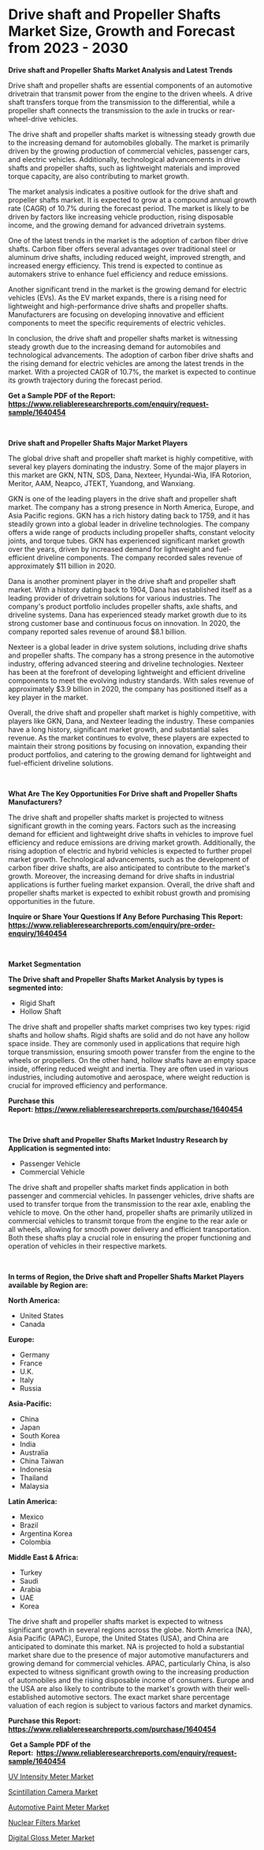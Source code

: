 <p><h1>Drive shaft and Propeller Shafts Market Size, Growth and Forecast from 2023 - 2030</h1></p><p><strong>Drive shaft and Propeller Shafts Market Analysis and Latest Trends</strong></p>
<p><p>Drive shaft and propeller shafts are essential components of an automotive drivetrain that transmit power from the engine to the driven wheels. A drive shaft transfers torque from the transmission to the differential, while a propeller shaft connects the transmission to the axle in trucks or rear-wheel-drive vehicles.</p><p>The drive shaft and propeller shafts market is witnessing steady growth due to the increasing demand for automobiles globally. The market is primarily driven by the growing production of commercial vehicles, passenger cars, and electric vehicles. Additionally, technological advancements in drive shafts and propeller shafts, such as lightweight materials and improved torque capacity, are also contributing to market growth.</p><p>The market analysis indicates a positive outlook for the drive shaft and propeller shafts market. It is expected to grow at a compound annual growth rate (CAGR) of 10.7% during the forecast period. The market is likely to be driven by factors like increasing vehicle production, rising disposable income, and the growing demand for advanced drivetrain systems.</p><p>One of the latest trends in the market is the adoption of carbon fiber drive shafts. Carbon fiber offers several advantages over traditional steel or aluminum drive shafts, including reduced weight, improved strength, and increased energy efficiency. This trend is expected to continue as automakers strive to enhance fuel efficiency and reduce emissions.</p><p>Another significant trend in the market is the growing demand for electric vehicles (EVs). As the EV market expands, there is a rising need for lightweight and high-performance drive shafts and propeller shafts. Manufacturers are focusing on developing innovative and efficient components to meet the specific requirements of electric vehicles.</p><p>In conclusion, the drive shaft and propeller shafts market is witnessing steady growth due to the increasing demand for automobiles and technological advancements. The adoption of carbon fiber drive shafts and the rising demand for electric vehicles are among the latest trends in the market. With a projected CAGR of 10.7%, the market is expected to continue its growth trajectory during the forecast period.</p></p>
<p><strong>Get a Sample PDF of the Report:&nbsp; <a href="https://www.reliableresearchreports.com/enquiry/request-sample/1640454">https://www.reliableresearchreports.com/enquiry/request-sample/1640454</a></strong></p>
<p>&nbsp;</p>
<p><strong>Drive shaft and Propeller Shafts Major Market Players</strong></p>
<p><p>The global drive shaft and propeller shaft market is highly competitive, with several key players dominating the industry. Some of the major players in this market are GKN, NTN, SDS, Dana, Nexteer, Hyundai-Wia, IFA Rotorion, Meritor, AAM, Neapco, JTEKT, Yuandong, and Wanxiang.</p><p>GKN is one of the leading players in the drive shaft and propeller shaft market. The company has a strong presence in North America, Europe, and Asia Pacific regions. GKN has a rich history dating back to 1759, and it has steadily grown into a global leader in driveline technologies. The company offers a wide range of products including propeller shafts, constant velocity joints, and torque tubes. GKN has experienced significant market growth over the years, driven by increased demand for lightweight and fuel-efficient driveline components. The company recorded sales revenue of approximately $11 billion in 2020.</p><p>Dana is another prominent player in the drive shaft and propeller shaft market. With a history dating back to 1904, Dana has established itself as a leading provider of drivetrain solutions for various industries. The company's product portfolio includes propeller shafts, axle shafts, and driveline systems. Dana has experienced steady market growth due to its strong customer base and continuous focus on innovation. In 2020, the company reported sales revenue of around $8.1 billion.</p><p>Nexteer is a global leader in drive system solutions, including drive shafts and propeller shafts. The company has a strong presence in the automotive industry, offering advanced steering and driveline technologies. Nexteer has been at the forefront of developing lightweight and efficient driveline components to meet the evolving industry standards. With sales revenue of approximately $3.9 billion in 2020, the company has positioned itself as a key player in the market.</p><p>Overall, the drive shaft and propeller shaft market is highly competitive, with players like GKN, Dana, and Nexteer leading the industry. These companies have a long history, significant market growth, and substantial sales revenue. As the market continues to evolve, these players are expected to maintain their strong positions by focusing on innovation, expanding their product portfolios, and catering to the growing demand for lightweight and fuel-efficient driveline solutions.</p></p>
<p>&nbsp;</p>
<p><strong>What Are The Key Opportunities For Drive shaft and Propeller Shafts Manufacturers?</strong></p>
<p><p>The drive shaft and propeller shafts market is projected to witness significant growth in the coming years. Factors such as the increasing demand for efficient and lightweight drive shafts in vehicles to improve fuel efficiency and reduce emissions are driving market growth. Additionally, the rising adoption of electric and hybrid vehicles is expected to further propel market growth. Technological advancements, such as the development of carbon fiber drive shafts, are also anticipated to contribute to the market's growth. Moreover, the increasing demand for drive shafts in industrial applications is further fueling market expansion. Overall, the drive shaft and propeller shafts market is expected to exhibit robust growth and promising opportunities in the future.</p></p>
<p><strong>Inquire or Share Your Questions If Any Before Purchasing This Report: <a href="https://www.reliableresearchreports.com/enquiry/pre-order-enquiry/1640454">https://www.reliableresearchreports.com/enquiry/pre-order-enquiry/1640454</a></strong></p>
<p>&nbsp;</p>
<p><strong>Market Segmentation</strong></p>
<p><strong>The Drive shaft and Propeller Shafts Market Analysis by types is segmented into:</strong></p>
<p><ul><li>Rigid Shaft</li><li>Hollow Shaft</li></ul></p>
<p><p>The drive shaft and propeller shafts market comprises two key types: rigid shafts and hollow shafts. Rigid shafts are solid and do not have any hollow space inside. They are commonly used in applications that require high torque transmission, ensuring smooth power transfer from the engine to the wheels or propellers. On the other hand, hollow shafts have an empty space inside, offering reduced weight and inertia. They are often used in various industries, including automotive and aerospace, where weight reduction is crucial for improved efficiency and performance.</p></p>
<p><strong>Purchase this Report:&nbsp;<a href="https://www.reliableresearchreports.com/purchase/1640454">https://www.reliableresearchreports.com/purchase/1640454</a></strong></p>
<p>&nbsp;</p>
<p><strong>The Drive shaft and Propeller Shafts Market Industry Research by Application is segmented into:</strong></p>
<p><ul><li>Passenger Vehicle</li><li>Commercial Vehicle</li></ul></p>
<p><p>The drive shaft and propeller shafts market finds application in both passenger and commercial vehicles. In passenger vehicles, drive shafts are used to transfer torque from the transmission to the rear axle, enabling the vehicle to move. On the other hand, propeller shafts are primarily utilized in commercial vehicles to transmit torque from the engine to the rear axle or all wheels, allowing for smooth power delivery and efficient transportation. Both these shafts play a crucial role in ensuring the proper functioning and operation of vehicles in their respective markets.</p></p>
<p>&nbsp;</p>
<p><strong>In terms of Region, the Drive shaft and Propeller Shafts Market Players available by Region are:</strong></p>
<p>
    <p> <strong> North America: </strong>
        <ul>
            <li>United States</li>
            <li>Canada</li>
        </ul>
        </p> 
    <p> <strong> Europe: </strong>
        <ul>
            <li>Germany</li>
            <li>France</li>
            <li>U.K.</li>
            <li>Italy</li>
            <li>Russia</li>
        </ul>
        </p> 
    <p> <strong> Asia-Pacific: </strong>
        <ul>
            <li>China</li>
            <li>Japan</li>
            <li>South Korea</li>
            <li>India</li>
            <li>Australia</li>
            <li>China Taiwan</li>
            <li>Indonesia</li>
            <li>Thailand</li>
            <li>Malaysia</li>
        </ul>
        </p> 
    <p> <strong> Latin America: </strong>
        <ul>
            <li>Mexico</li>
            <li>Brazil</li>
            <li>Argentina Korea</li>
            <li>Colombia</li>
        </ul>
        </p> 
    <p> <strong> Middle East & Africa: </strong>
        <ul>
            <li>Turkey</li>
            <li>Saudi</li>
            <li>Arabia</li>
            <li>UAE</li>
            <li>Korea</li>
        </ul>
    </p>
    </p>
<p><p>The drive shaft and propeller shafts market is expected to witness significant growth in several regions across the globe. North America (NA), Asia Pacific (APAC), Europe, the United States (USA), and China are anticipated to dominate this market. NA is projected to hold a substantial market share due to the presence of major automotive manufacturers and growing demand for commercial vehicles. APAC, particularly China, is also expected to witness significant growth owing to the increasing production of automobiles and the rising disposable income of consumers. Europe and the USA are also likely to contribute to the market's growth with their well-established automotive sectors. The exact market share percentage valuation of each region is subject to various factors and market dynamics.</p></p>
<p><strong>Purchase this Report: <a href="https://www.reliableresearchreports.com/purchase/1640454">https://www.reliableresearchreports.com/purchase/1640454</a></strong></p>
<p>&nbsp;<strong>Get a Sample PDF of the Report:&nbsp;&nbsp;<a href="https://www.reliableresearchreports.com/enquiry/request-sample/1640454">https://www.reliableresearchreports.com/enquiry/request-sample/1640454</a></strong></p>
<p><strong></strong></p>
<p><p><a href="https://www.linkedin.com/pulse/uv-intensity-meter-market-share-amp-new-trends-analysis-report-ns8he/">UV Intensity Meter Market</a></p><p><a href="https://medium.com/@fosterfahey1016/scintillation-camera-market-research-report-its-history-and-forecast-2023-to-2030-ab992e433987">Scintillation Camera Market</a></p><p><a href="https://www.linkedin.com/pulse/automotive-paint-meter-market-challenges-opportunities-growth-2peue/">Automotive Paint Meter Market</a></p><p><a href="https://www.linkedin.com/pulse/nuclear-filters-market-insights-players-forecast-till-2030-7lt1e/">Nuclear Filters Market</a></p><p><a href="https://medium.com/@juliusadams1991/digital-gloss-meter-market-trends-forecast-and-competitive-analysis-to-2030-1227e8b6e06c">Digital Gloss Meter Market</a></p></p>
